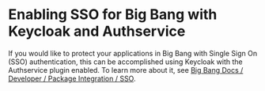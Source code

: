# Enabling SSO for Big Bang with Keycloak and Authservice

If you would like to protect your applications in Big Bang with Single Sign On (SSO) authentication, this can be accomplished using Keycloak with the Authservice plugin enabled. To learn more about it, see [Big Bang Docs / Developer / Package Integration / SSO](https://docs-bigbang.dso.mil/latest/docs/developer/package-integration/sso/).